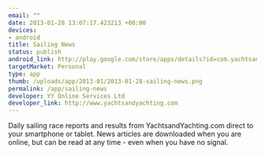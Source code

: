 ```yaml
--- 
email: ""
date: 2013-01-28 13:07:17.423213 +00:00
devices: 
- android
title: Sailing News
status: publish
android_link: http://play.google.com/store/apps/details?id=com.yachtsandyachting.offliner
targetMarket: Personal
type: app
thumb: /uploads/app/2013-01/2013-01-28-sailing-news.png
permalink: /app/sailing-news
developer: YY Online Services Ltd
developer_link: http://www.yachtsandyachting.com
---
```


Daily sailing race reports and results from YachtsandYachting.com direct to your smartphone or tablet. News articles are downloaded when you are online, but can be read at any time - even when you have no signal.
